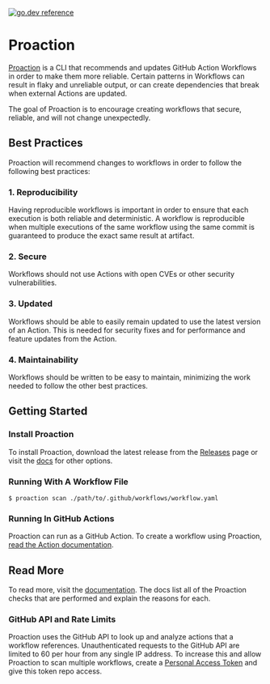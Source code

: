 [![go.dev reference](https://img.shields.io/badge/go.dev-reference-007d9c?logo=go&logoColor=white&style=flat-square)](https://pkg.go.dev/github.com/proactionhq/proaction)

# Proaction

[Proaction](https://proaction.io) is a CLI that recommends and updates GitHub Action Workflows in order to make them more reliable. Certain patterns in Workflows can result in flaky and unreliable output, or can create dependencies that break when external Actions are updated.

The goal of Proaction is to encourage creating workflows that secure, reliable, and will not change unexpectedly.

## Best Practices

Proaction will recommend changes to workflows in order to follow the following best practices:

### 1. Reproducibility

Having reproducible workflows is important in order to ensure that each execution is both reliable and deterministic. A workflow is reproducible when multiple executions of the same workflow using the same commit is guaranteed to produce the exact same result at artifact.

### 2. Secure

Workflows should not use Actions with open CVEs or other security vulnerabilities.

### 3. Updated

Workflows should be able to easily remain updated to use the latest version of an Action. This is needed for security fixes and for performance and feature updates from the Action.

### 4. Maintainability

Workflows should be written to be easy to maintain, minimizing the work needed to follow the other best practices.

## Getting Started

### Install Proaction

To install Proaction, download the latest release from the [Releases](https://github.com/proactionhq/proaction/releases) page or visit the [docs](https://proaction.io/docs/getting-started/installing/) for other options.

### Running With A Workflow File

```shell
$ proaction scan ./path/to/.github/workflows/workflow.yaml
```

### Running In GitHub Actions

Proaction can run as a GitHub Action. To create a workflow using Proaction, [read the Action documentation](https://github.com/proactionhq/proaction/tree/master/action).

## Read More

To read more, visit the [documentation](https://proaction.io). The docs list all of the Proaction checks that are performed and explain the reasons for each.

### GitHub API and Rate Limits

Proaction uses the GitHub API to look up and analyze actions that a workflow references. Unauthenticated requests to the GitHub API are limited to 60 per hour from any single IP address. To increase this and allow Proaction to scan multiple workflows, create a [Personal Access Token](https://help.github.com/en/github/authenticating-to-github/creating-a-personal-access-token-for-the-command-line) and give this token repo access.
